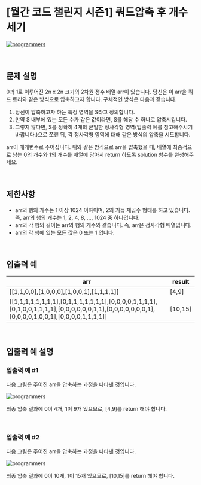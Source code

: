 # [월간 코드 챌린지 시즌1] 쿼드압축 후 개수 세기

[![programmers](https://user-images.githubusercontent.com/69426184/209522553-bab40080-50ba-4743-86a3-f6198bff3974.png)](https://school.programmers.co.kr/learn/courses/30/lessons/68936)

<br/>

## 문제 설명

0과 1로 이루어진 2n x 2n 크기의 2차원 정수 배열 arr이 있습니다. 당신은 이 arr을 쿼드 트리와 같은 방식으로 압축하고자 합니다. 구체적인 방식은 다음과 같습니다.

1. 당신이 압축하고자 하는 특정 영역을 S라고 정의합니다.
2. 만약 S 내부에 있는 모든 수가 같은 값이라면, S를 해당 수 하나로 압축시킵니다.
3. 그렇지 않다면, S를 정확히 4개의 균일한 정사각형 영역(입출력 예를 참고해주시기 바랍니다.)으로 쪼갠 뒤, 각 정사각형 영역에 대해 같은 방식의 압축을 시도합니다.

arr이 매개변수로 주어집니다. 위와 같은 방식으로 arr을 압축했을 때, 배열에 최종적으로 남는 0의 개수와 1의 개수를 배열에 담아서 return 하도록 solution 함수를 완성해주세요.

<br/>

## 제한사항

-   arr의 행의 개수는 1 이상 1024 이하이며, 2의 거듭 제곱수 형태를 하고 있습니다. 즉, arr의 행의 개수는 1, 2, 4, 8, ..., 1024 중 하나입니다.
-   arr의 각 행의 길이는 arr의 행의 개수와 같습니다. 즉, arr은 정사각형 배열입니다.
-   arr의 각 행에 있는 모든 값은 0 또는 1 입니다.

<br/>

## 입출력 예

| arr                                                                                                                                               | result  |
| ------------------------------------------------------------------------------------------------------------------------------------------------- | ------- |
| [[1,1,0,0],[1,0,0,0],[1,0,0,1],[1,1,1,1]]                                                                                                         | [4,9]   |
| [[1,1,1,1,1,1,1,1],[0,1,1,1,1,1,1,1],[0,0,0,0,1,1,1,1],[0,1,0,0,1,1,1,1],[0,0,0,0,0,0,1,1],[0,0,0,0,0,0,0,1],[0,0,0,0,1,0,0,1],[0,0,0,0,1,1,1,1]] | [10,15] |

<br/>

## 입출력 예 설명

### 입출력 예 #1

다음 그림은 주어진 arr을 압축하는 과정을 나타낸 것입니다.

![programmers](https://grepp-programmers.s3.ap-northeast-2.amazonaws.com/files/production/d6900862-8be4-4610-aaef-bc8efd5650cf/ex1.png)

최종 압축 결과에 0이 4개, 1이 9개 있으므로, [4,9]를 return 해야 합니다.

<br/>

### 입출력 예 #2

다음 그림은 주어진 arr을 압축하는 과정을 나타낸 것입니다.

![programmers](https://grepp-programmers.s3.ap-northeast-2.amazonaws.com/files/production/952a05b7-5157-4211-82d9-02845c187e13/ex2.png)

최종 압축 결과에 0이 10개, 1이 15개 있으므로, [10,15]를 return 해야 합니다.
